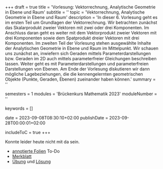 +++
draft = true
title = 'Vorlesung: Vektorrechnung, Analytische Geometrie in Ebene und Raum'
subtitle = ''
topic = 'Vektorrechnung, Analytische Geometrie in Ebene und Raum'
description = 'In dieser 6. Vorlesung geht es im ersten Teil um Grundlagen der Vektorrechnung. Wir betrachten zunächst das Skalarprodukt zweier Vektoren mit zwei oder drei Komponenten. Im Anschluss daran geht es weiter mit dem Vektorprodukt zweier Vektoren mit drei Komponenten sowie dem Spatprodukt dreier Vektoren mit drei Komponenten. Im zweiten Teil der Vorlesung stehen ausgewählte Inhalte der Analytischen Geometrie in Ebene und Raum im Mittelpunkt. Wir schauen uns zunächst an, inwiefern sich Geraden mittels Parameterdarstellungen bzw. Geraden im 2D auch mittels parameterfreier Gleichungen beschreiben lassen. Weiter geht es mit Parameterdarstellungen und parameterfreien Darstellungen von Ebenen. Am Ende der Vorlesung diskutieren wir dann mögliche Lagebeziehungen, die die kennengelernten geometrischen Objekte (Punkte, Geraden, Ebenen) zueinander haben können.'
summary = ''

semesters = 1
modules = 'Brückenkurs Mathematik 2023'
moduleNumber = ''

keywords = []

date = 2023-09-08T08:30:10+02:00
publishDate = 2023-09-28T00:00:01+02:00

includeToC = true
+++

Konnte leider heute nicht mit da sein.

* [annotierte Folien](/university/brückenkurs-mathe-folien-06.pdf) To-Do
* [Merkblatt](/university/brückenkurs-mathe-merkblatt-06.pdf)
* [Übung](/university/brückenkurs-mathe-übung-06.pdf) und [Lösung](brückenkurs-mathe-lösung-06.pdf)
